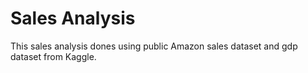 # Sales Analysis
This sales analysis dones using public Amazon sales dataset and gdp dataset from Kaggle.

